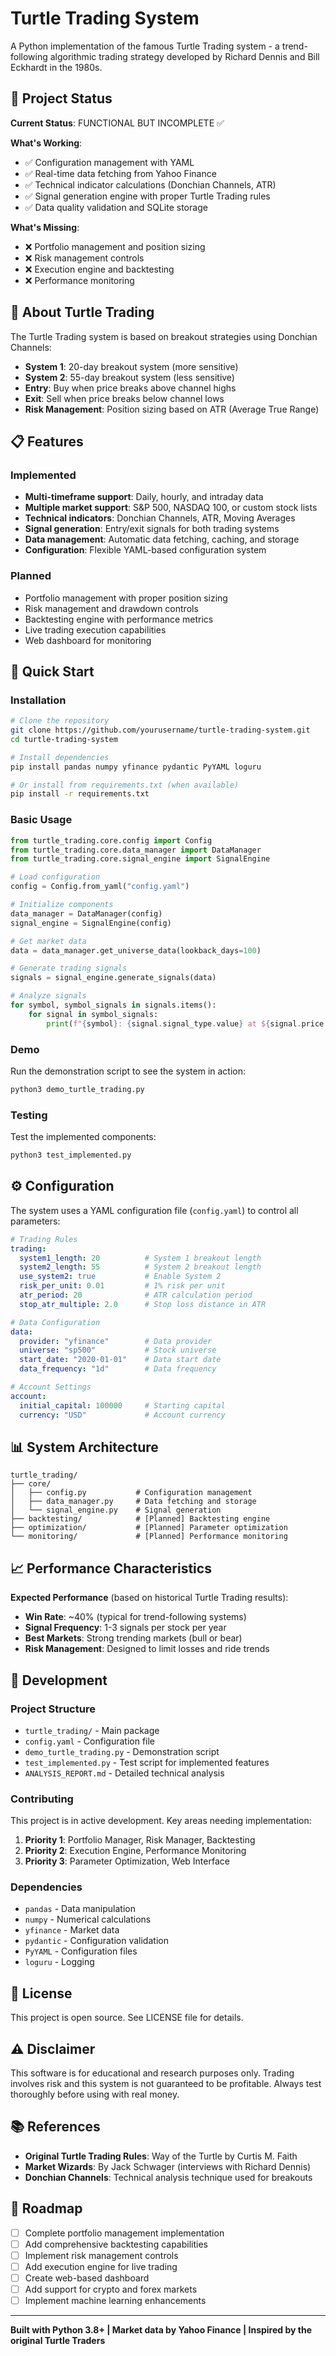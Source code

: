 # Turtle Trading System

A Python implementation of the famous Turtle Trading system - a trend-following algorithmic trading strategy developed by Richard Dennis and Bill Eckhardt in the 1980s.

## 🎯 Project Status

**Current Status**: FUNCTIONAL BUT INCOMPLETE ✅

**What's Working**:
- ✅ Configuration management with YAML
- ✅ Real-time data fetching from Yahoo Finance
- ✅ Technical indicator calculations (Donchian Channels, ATR)
- ✅ Signal generation engine with proper Turtle Trading rules
- ✅ Data quality validation and SQLite storage

**What's Missing**:
- ❌ Portfolio management and position sizing
- ❌ Risk management controls
- ❌ Execution engine and backtesting
- ❌ Performance monitoring

## 🐢 About Turtle Trading

The Turtle Trading system is based on breakout strategies using Donchian Channels:

- **System 1**: 20-day breakout system (more sensitive)
- **System 2**: 55-day breakout system (less sensitive)
- **Entry**: Buy when price breaks above channel highs
- **Exit**: Sell when price breaks below channel lows
- **Risk Management**: Position sizing based on ATR (Average True Range)

## 📋 Features

### Implemented
- **Multi-timeframe support**: Daily, hourly, and intraday data
- **Multiple market support**: S&P 500, NASDAQ 100, or custom stock lists
- **Technical indicators**: Donchian Channels, ATR, Moving Averages
- **Signal generation**: Entry/exit signals for both trading systems
- **Data management**: Automatic data fetching, caching, and storage
- **Configuration**: Flexible YAML-based configuration system

### Planned
- Portfolio management with proper position sizing
- Risk management and drawdown controls
- Backtesting engine with performance metrics
- Live trading execution capabilities
- Web dashboard for monitoring

## 🚀 Quick Start

### Installation

```bash
# Clone the repository
git clone https://github.com/yourusername/turtle-trading-system.git
cd turtle-trading-system

# Install dependencies
pip install pandas numpy yfinance pydantic PyYAML loguru

# Or install from requirements.txt (when available)
pip install -r requirements.txt
```

### Basic Usage

```python
from turtle_trading.core.config import Config
from turtle_trading.core.data_manager import DataManager
from turtle_trading.core.signal_engine import SignalEngine

# Load configuration
config = Config.from_yaml("config.yaml")

# Initialize components
data_manager = DataManager(config)
signal_engine = SignalEngine(config)

# Get market data
data = data_manager.get_universe_data(lookback_days=100)

# Generate trading signals
signals = signal_engine.generate_signals(data)

# Analyze signals
for symbol, symbol_signals in signals.items():
    for signal in symbol_signals:
        print(f"{symbol}: {signal.signal_type.value} at ${signal.price:.2f}")
```

### Demo

Run the demonstration script to see the system in action:

```bash
python3 demo_turtle_trading.py
```

### Testing

Test the implemented components:

```bash
python3 test_implemented.py
```

## ⚙️ Configuration

The system uses a YAML configuration file (`config.yaml`) to control all parameters:

```yaml
# Trading Rules
trading:
  system1_length: 20          # System 1 breakout length
  system2_length: 55          # System 2 breakout length
  use_system2: true           # Enable System 2
  risk_per_unit: 0.01         # 1% risk per unit
  atr_period: 20              # ATR calculation period
  stop_atr_multiple: 2.0      # Stop loss distance in ATR

# Data Configuration
data:
  provider: "yfinance"        # Data provider
  universe: "sp500"           # Stock universe
  start_date: "2020-01-01"    # Data start date
  data_frequency: "1d"        # Data frequency

# Account Settings
account:
  initial_capital: 100000     # Starting capital
  currency: "USD"             # Account currency
```

## 📊 System Architecture

```
turtle_trading/
├── core/
│   ├── config.py           # Configuration management
│   ├── data_manager.py     # Data fetching and storage
│   └── signal_engine.py    # Signal generation
├── backtesting/            # [Planned] Backtesting engine
├── optimization/           # [Planned] Parameter optimization
└── monitoring/             # [Planned] Performance monitoring
```

## 📈 Performance Characteristics

**Expected Performance** (based on historical Turtle Trading results):
- **Win Rate**: ~40% (typical for trend-following systems)
- **Signal Frequency**: 1-3 signals per stock per year
- **Best Markets**: Strong trending markets (bull or bear)
- **Risk Management**: Designed to limit losses and ride trends

## 🔧 Development

### Project Structure

- `turtle_trading/` - Main package
- `config.yaml` - Configuration file
- `demo_turtle_trading.py` - Demonstration script
- `test_implemented.py` - Test script for implemented features
- `ANALYSIS_REPORT.md` - Detailed technical analysis

### Contributing

This project is in active development. Key areas needing implementation:

1. **Priority 1**: Portfolio Manager, Risk Manager, Backtesting
2. **Priority 2**: Execution Engine, Performance Monitoring
3. **Priority 3**: Parameter Optimization, Web Interface

### Dependencies

- `pandas` - Data manipulation
- `numpy` - Numerical calculations
- `yfinance` - Market data
- `pydantic` - Configuration validation
- `PyYAML` - Configuration files
- `loguru` - Logging

## 📄 License

This project is open source. See LICENSE file for details.

## ⚠️ Disclaimer

This software is for educational and research purposes only. Trading involves risk and this system is not guaranteed to be profitable. Always test thoroughly before using with real money.

## 📚 References

- **Original Turtle Trading Rules**: Way of the Turtle by Curtis M. Faith
- **Market Wizards**: By Jack Schwager (interviews with Richard Dennis)
- **Donchian Channels**: Technical analysis technique used for breakouts

## 🎯 Roadmap

- [ ] Complete portfolio management implementation
- [ ] Add comprehensive backtesting capabilities
- [ ] Implement risk management controls
- [ ] Add execution engine for live trading
- [ ] Create web-based dashboard
- [ ] Add support for crypto and forex markets
- [ ] Implement machine learning enhancements

---

**Built with Python 3.8+ | Market data by Yahoo Finance | Inspired by the original Turtle Traders**
